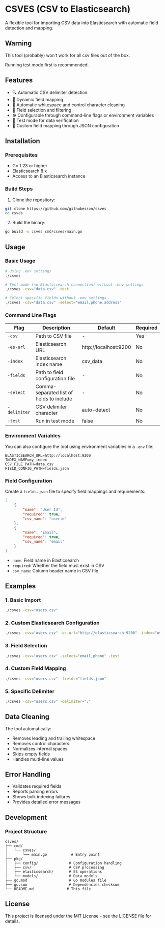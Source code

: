 # CSVES (CSV to Elasticsearch)

A flexible tool for importing CSV data into Elasticsearch with automatic field detection and mapping.

## Warning

This tool (probably) won't work for all csv files out of the box. 

Running test mode first is recommended.

## Features

- 🔍 Automatic CSV delimiter detection
- 📄 Dynamic field mapping
- 🧹 Automatic whitespace and control character cleaning
- 🎯 Field selection and filtering
- ⚙️ Configurable through command-line flags or environment variables
- 🧪 Test mode for data verification
- 📝 Custom field mapping through JSON configuration

## Installation

### Prerequisites

- Go 1.23 or higher
- Elasticsearch 8.x
- Access to an Elasticsearch instance

### Build Steps

1. Clone the repository:
```bash
git clone https://github.com/githubesson/csves
cd csves
```

2. Build the binary:
```bash
go build -o csves cmd/csves/main.go
```

## Usage

### Basic Usage

```bash
# Using .env settings
./csves

# Test mode (no Elasticsearch connection) without .env settings
./csves -csv="data.csv" -test

# Select specific fields without .env settings
./csves -csv="data.csv" -select="email,phone,address"
```

### Command Line Flags

| Flag | Description | Default | Required |
|------|-------------|---------|----------|
| `-csv` | Path to CSV file | - | Yes |
| `-es-url` | Elasticsearch URL | http://localhost:9200 | No |
| `-index` | Elasticsearch index name | csv_data | No |
| `-fields` | Path to field configuration file | - | No |
| `-select` | Comma-separated list of fields to include | - | No |
| `-delimiter` | CSV delimiter character | auto-detect | No |
| `-test` | Run in test mode | false | No |

### Environment Variables

You can also configure the tool using environment variables in a `.env` file:

```env
ELASTICSEARCH_URL=http://localhost:9200
INDEX_NAME=my_index
CSV_FILE_PATH=data.csv
FIELD_CONFIG_PATH=fields.json
```

### Field Configuration

Create a `fields.json` file to specify field mappings and requirements:

```json
[
    {
        "name": "User Id",
        "required": true,
        "csv_name": "userid"
    },
    {
        "name": "Email",
        "required": true,
        "csv_name": "email"
    }
]
```

- `name`: Field name in Elasticsearch
- `required`: Whether the field must exist in CSV
- `csv_name`: Column header name in CSV file

## Examples

### 1. Basic Import
```bash
./csves -csv="users.csv"
```

### 2. Custom Elasticsearch Configuration
```bash
./csves -csv="users.csv" -es-url="http://elasticsearch:9200" -index="users_v1"
```

### 3. Field Selection
```bash
./csves -csv="users.csv" -select="email,phone" -test
```

### 4. Custom Field Mapping
```bash
./csves -csv="users.csv" -fields="fields.json"
```

### 5. Specific Delimiter
```bash
./csves -csv="users.csv" -delimiter=";"
```

## Data Cleaning

The tool automatically:
- Removes leading and trailing whitespace
- Removes control characters
- Normalizes internal spaces
- Skips empty fields
- Handles multi-line values

## Error Handling

- Validates required fields
- Reports parsing errors
- Shows bulk indexing failures
- Provides detailed error messages

## Development

### Project Structure
```
csves/
├── cmd/
│   └── csves/
│       └── main.go           # Entry point
├── pkg/
│   ├── config/              # Configuration handling
│   ├── csv/                 # CSV processing
│   ├── elasticsearch/       # ES operations
│   └── models/              # Data models
├── go.mod                   # Go modules file
├── go.sum                   # Dependencies checksum
└── README.md               # This file
```

## License

This project is licensed under the MIT License - see the LICENSE file for details. 